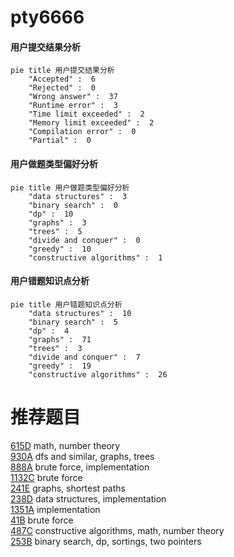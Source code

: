 # pty6666

<!-- tabs:start -->



#### **用户提交结果分析**

```mermaid
pie title 用户提交结果分析
    "Accepted" :  6
    "Rejected" :  0
    "Wrong answer" :  37
    "Runtime error" :  3
    "Time limit exceeded" :  2
    "Memory limit exceeded" :  2
    "Compilation error" :  0
    "Partial" :  0
```

#### **用户做题类型偏好分析**

```mermaid
pie title 用户做题类型偏好分析
    "data structures" :  3
    "binary search" :  0
    "dp" :  10
    "graphs" :  3
    "trees" :  5
    "divide and conquer" :  0
    "greedy" :  10
    "constructive algorithms" :  1
```
#### **用户错题知识点分析**

```mermaid
pie title 用户错题知识点分析
    "data structures" :  10
    "binary search" :  5
    "dp" :  4
    "graphs" :  71
    "trees" :  3
    "divide and conquer" :  7
    "greedy" :  19
    "constructive algorithms" :  26
```



<!-- tabs:end -->
# 推荐题目
[615D](https://codeforces.com/contest/615/problem/D)		math,
                        number theory		  
[930A](https://codeforces.com/contest/930/problem/A)		dfs and similar,
                        graphs,
                        trees		  
[888A](https://codeforces.com/contest/888/problem/A)		brute force,
                        implementation		  
[1132C](https://codeforces.com/contest/1132/problem/C)		brute force		  
[241E](https://codeforces.com/contest/241/problem/E)		graphs,
                        shortest paths		  
[238D](https://codeforces.com/contest/238/problem/D)		data structures,
                        implementation		  
[1351A](https://codeforces.com/contest/1351/problem/A)		implementation		  
[41B](https://codeforces.com/contest/41/problem/B)		brute force		  
[487C](https://codeforces.com/contest/487/problem/C)		constructive algorithms,
                        math,
                        number theory		  
[253B](https://codeforces.com/contest/253/problem/B)		binary search,
                        dp,
                        sortings,
                        two pointers		  
